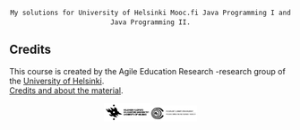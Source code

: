 
<p align="center">
<code>My solutions for University of Helsinki Mooc.fi Java Programming I and Java Programming II.</code>
<br></p>


## Credits

This course is created by the Agile Education Research -research group of the [University of Helsinki](https://www.helsinki.fi/en/researchgroups/data-driven-education).
<br>
[Credits and about the material](https://java-programming.mooc.fi/credits).

<p align="center">
<img width=16.5% src="/credit/helsinki.png"><img width=16.5% src="/credit/moocfi.png">
</p>



